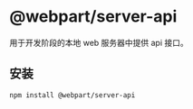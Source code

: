 # @webpart/server-api

用于开发阶段的本地 web 服务器中提供 api 接口。

## 安装
``` bash
npm install @webpart/server-api
```

